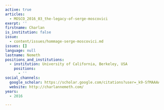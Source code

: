 ```yaml
---
active: true
articles:
  - MOSCO_2016_03_the-legacy-of-serge-moscovici
exerpt: ''
firstname: Charlan
is_institution: false
issue:
  - content/issues/hommage-serge-moscovici.md
issues: []
language: null
lastname: Nemeth
positions_and_institutions:
  - institution: University of California, Berkeley, USA
    positions:
      - ''
social_channels:
  google_scholar: https://scholar.google.com/citations?user=_k9-SfMAAAAJ&hl=en
  website: http://charlannemeth.com/
years:
  - 2016

---
```

